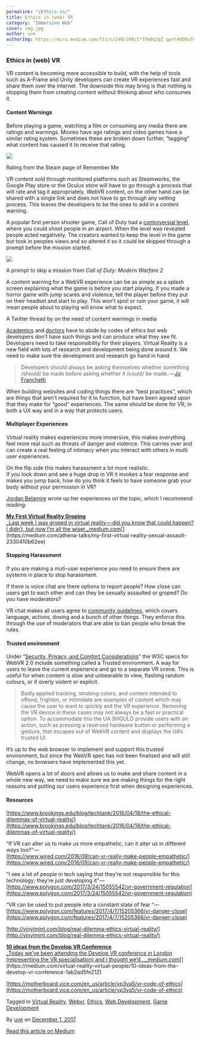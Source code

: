 ```yaml
---
permalink: "/Ethics-in/"
title: Ethics in (web) VR
category: "Immersive Web"
cover: img.jpg
author: uve
authorImg: https://miro.medium.com/fit/c/240/240/1*TPm8qJgZ_qpnl4XDOufR4Q.jpeg
---
```


### Ethics in (web) VR

VR content is becoming more accessible to build, with the help of tools such as A-Frame and Unity developers can create VR experiences fast and share them over the internet. The downside this may bring is that nothing is stopping them from creating content without thinking about who consumes it.

#### Content Warnings

Before playing a game, watching a film or consuming any media there are ratings and warnings. Movies have age ratings and video games have a similar rating system. Sometimes these are broken down further, “tagging” what content has caused it to receive that rating.

![](https://cdn-images-1.medium.com/max/800/1*W2XWtCDy_MkWJQLqw3aJXA.png)

Rating from the Steam page of Remember Me

VR content sold through monitored platforms such as Steamworks, the Google Play store or the Oculus store will have to go through a process that will rate and tag it appropriately. WebVR content, on the other hand can be shared with a single link and does not have to go through any vetting process. This leaves the developers to be the ones to add in a content warning.

A popular first person shooter game, Call of Duty had a [controversial level](https://kotaku.com/that-time-call-of-duty-let-you-shoot-up-an-airport-1738376241), where you could shoot people in an airport. When the level was revealed people acted negatively. The creators wanted to keep the level in the game but took in peoples views and so altered it so it could be skipped through a prompt before the mission started.

![](https://cdn-images-1.medium.com/max/800/1*t3ARZDDaZqFKrQ8cVCz_Cw.jpeg)

A prompt to skip a mission from _Call of Duty: Modern Warfare 2_

A content warning for a WebVR experience can be as simple as a splash screen explaining what the game is before you start playing. If you made a horror game with jump scares and violence, tell the player before they put on their headset and start to play. This won’t spoil or ruin your game, it will mean people about to playing will know what to expect.

A Twitter thread by on the need of content warnings in media

[Academics](https://www.gold.ac.uk/research/ethics/) and [doctors](https://en.wikipedia.org/wiki/Medical_ethics) have to abide by codes of ethics but web developers don’t have such things and can produce what they see fit. Developers need to take responsibility for their players. Virtual Reality is a new field with lots of research and development being done around it. We need to make sure the development and research go hand in hand.

> Developers should always be asking themselves whether something /should/ be made before asking whether it /could/ be made. — [Jo Franchetti](https://medium.com/u/4cf7e97e494e)

When building websites and coding things there are “best practices”, which are things that aren’t required for it to function, but have been agreed upon that they make for “good” experiences. The same should be done for VR, in both a UX way and in a way that protects users.

#### Multiplayer Experiences

Virtual reality makes experiences more immersive, this makes everything feel more real such as threats of danger and violence. This carries over and can create a real feeling of intimacy when you interact with others in multi user experiences.

On the flip side this makes harassment a lot more realistic.   
If you look down and see a huge drop in VR it invokes a fear response and makes you jump back, how do you think it feels to have someone grab your body without your permission in VR?

[Jordan Belamire](https://medium.com/u/9159eadce969) wrote up her experiences on the topic, which I recommend reading:

[**My First Virtual Reality Groping**  
_Last week I was groped in virtual reality — did you know that could happen? I didn’t, but now I’m all the wiser._medium.com](https://medium.com/athena-talks/my-first-virtual-reality-sexual-assault-2330410b62ee "https://medium.com/athena-talks/my-first-virtual-reality-sexual-assault-2330410b62ee")[](https://medium.com/athena-talks/my-first-virtual-reality-sexual-assault-2330410b62ee)

#### Stopping Harassment

If you are making a muti-user experience you need to ensure there are systems in place to stop harassment.

If there is voice chat are there options to report people? How close can users get to each other and can they be sexually assaulted or groped? Do you have moderators?

VR chat makes all users agree to [community guidelines](https://vrchat.com/community), which covers language, actions, doxing and a bunch of other things. They enforce this through the use of moderators that are able to ban people who break the rules.

#### Trusted environment

Under “[Security, Privacy, and Comfort Considerations](https://w3c.github.io/webvr/spec/latest/#security)” the W3C specs for WebVR 2.0 include something called a Trusted environment. A way for users to leave the current experience and go to a separate VR scene. This is useful for when content is slow and unbearable to view, flashing random colours, or if overly violent or explicit.

> Badly applied tracking, strobing colors, and content intended to offend, frighten, or intimidate are examples of content which may cause the user to want to quickly exit the VR experience. Removing the VR device in these cases may not always be a fast or practical option. To accommodate this the UA SHOULD provide users with an action, such as pressing a reserved hardware button or performing a gesture, that escapes out of WebVR content and displays the UA’s trusted UI.

It’s up to the web browser to implement and support this trusted environment, but since the WebVR spec has not been finalised and will still change, no browsers have implemented this yet.

WebVR opens a lot of doors and allows us to make and share content in a whole new way, we need to make sure we are making things for the right reasons and putting our users experience first when designing experiences.

#### Resources

[https://www.brookings.edu/blog/techtank/2016/04/18/the-ethical-dilemmas-of-virtual-reality/](https://www.brookings.edu/blog/techtank/2016/04/18/the-ethical-dilemmas-of-virtual-reality/)

“If VR can alter us to make us more empathetic, can it alter us in different ways too?” —   
[https://www.wired.com/2016/09/can-vr-really-make-people-empathetic/](https://www.wired.com/2016/09/can-vr-really-make-people-empathetic/)

“I see a lot of people in tech saying that they’re not responsible for this technology; they’re just developing it” — [https://www.polygon.com/2017/3/24/15055542/vr-government-regulation](https://www.polygon.com/2017/3/24/15055542/vr-government-regulation)

“VR can be used to put people into a constant state of fear “— [https://www.polygon.com/features/2017/4/7/15205366/vr-danger-close](https://www.polygon.com/features/2017/4/7/15205366/vr-danger-close)

[http://vinylmint.com/blog/real-dilemma-ethics-virtual-reality/](http://vinylmint.com/blog/real-dilemma-ethics-virtual-reality/)

[**10 ideas from the Develop VR Conference**  
_Today we’ve been attending the Develop VR conference in London (representing the VR specialisation) and I thought we’d…_medium.com](https://medium.com/virtual-reality-virtual-people/10-ideas-from-the-develop-vr-conference-1ab2ad5fe212 "https://medium.com/virtual-reality-virtual-people/10-ideas-from-the-develop-vr-conference-1ab2ad5fe212")[](https://medium.com/virtual-reality-virtual-people/10-ideas-from-the-develop-vr-conference-1ab2ad5fe212)

[https://motherboard.vice.com/en_us/article/yp3va5/vr-code-of-ethics](https://motherboard.vice.com/en_us/article/yp3va5/vr-code-of-ethics)

Tagged in [Virtual Reality](https://medium.com/tag/virtual-reality), [Webvr](https://medium.com/tag/webvr), [Ethics](https://medium.com/tag/ethics), [Web Development](https://medium.com/tag/web-development), [Game Development](https://medium.com/tag/game-development)

By [uve](https://medium.com/@uveavanto) on [December 1, 2017](https://medium.com/p/e24770b1a5f1).

[Read this article on Medium](https://medium.com/@uveavanto/ethics-in-web-vr-e24770b1a5f1)

